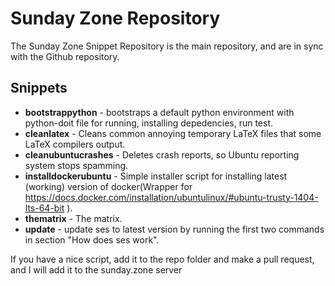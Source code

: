Sunday Zone Repository
======================

The Sunday Zone Snippet Repository is the main repository, and are in sync with the Github repository.

Snippets
--------

* **bootstrappython** - bootstraps a default python environment with python-doit file for running, installing depedencies, run test.
* **cleanlatex** - Cleans common annoying temporary LaTeX files that some LaTeX compilers output.
* **cleanubuntucrashes** - Deletes crash reports, so Ubuntu reporting system stops spamming.
* **installdockerubuntu** - Simple installer script for installing latest (working) version of docker(Wrapper for https://docs.docker.com/installation/ubuntulinux/#ubuntu-trusty-1404-lts-64-bit ).
* **thematrix** - The matrix.
* **update** - update ses to latest version by running the first two commands in section "How does ses work".

If you have a nice script, add it to the repo folder and make a pull request, and I will add it to the sunday.zone server
